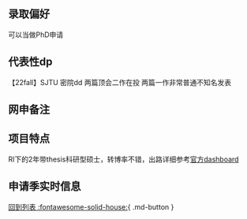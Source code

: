 ## 录取偏好
可以当做PhD申请

## 代表性dp
【22fall】SJTU 密院dd 两篇顶会二作在投 两篇一作非常普通不知名发表

## 网申备注

## 项目特点
RI下的2年带thesis科研型硕士，转博率不错，出路详细参考[官方dashboard](https://www.cmu.edu/career/outcomes/post-grad-dashboard.html)

## 申请季实时信息

[回到列表 :fontawesome-solid-house:](选校梯度.md){ .md-button }
